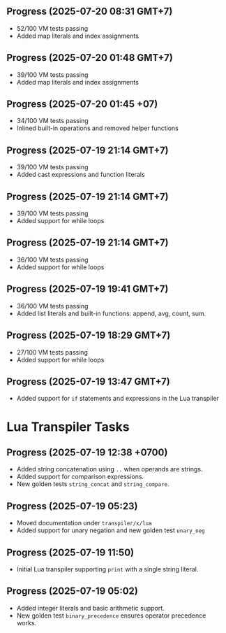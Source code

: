 ## Progress (2025-07-20 08:31 GMT+7)
- 52/100 VM tests passing
- Added map literals and index assignments

## Progress (2025-07-20 01:48 GMT+7)
- 39/100 VM tests passing
- Added map literals and index assignments


## Progress (2025-07-20 01:45 +07)
- 34/100 VM tests passing
- Inlined built-in operations and removed helper functions

## Progress (2025-07-19 21:14 GMT+7)
- 39/100 VM tests passing
- Added cast expressions and function literals

## Progress (2025-07-19 21:14 GMT+7)
- 39/100 VM tests passing
- Added support for while loops

## Progress (2025-07-19 21:14 GMT+7)
- 36/100 VM tests passing
- Added support for while loops

## Progress (2025-07-19 19:41 GMT+7)
- 36/100 VM tests passing
- Added list literals and built-in functions: append, avg, count, sum.

## Progress (2025-07-19 18:29 GMT+7)
- 27/100 VM tests passing
- Added support for while loops

## Progress (2025-07-19 13:47 GMT+7)
- Added support for `if` statements and expressions in the Lua transpiler

# Lua Transpiler Tasks

## Progress (2025-07-19 12:38 +0700)
- Added string concatenation using `..` when operands are strings.
- Added support for comparison expressions.
- New golden tests `string_concat` and `string_compare`.

## Progress (2025-07-19 05:23)
- Moved documentation under `transpiler/x/lua`
- Added support for unary negation and new golden test `unary_neg`

## Progress (2025-07-19 11:50)
- Initial Lua transpiler supporting `print` with a single string literal.

## Progress (2025-07-19 05:02)
- Added integer literals and basic arithmetic support.
- New golden test `binary_precedence` ensures operator precedence works.

